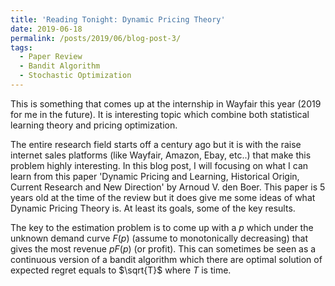 ```yaml
---
title: 'Reading Tonight: Dynamic Pricing Theory'
date: 2019-06-18
permalink: /posts/2019/06/blog-post-3/
tags:
  - Paper Review
  - Bandit Algorithm
  - Stochastic Optimization 
---
```


This is something that comes up at the internship in Wayfair this year (2019 for me in the future). It is interesting topic which combine both statistical learning theory and pricing optimization. 

The entire research field starts off a century ago but it is with the raise internet sales platforms (like Wayfair, Amazon, Ebay, etc..) that make this problem highly interesting. In this blog post, I will focusing on what I can learn from this paper 'Dynamic Pricing and Learning, Historical Origin, Current Research and New Direction' by Arnoud V. den Boer. This paper is 5 years old at the time of the review but it does give me some ideas of what Dynamic Pricing Theory is. At least its goals, some of the key results. 

The key to the estimation problem is to come up with a $p$ which under the unknown demand curve $F(p)$ (assume to monotonically decreasing) that gives the most revenue $pF(p)$ (or profit). This can sometimes be seen as a continuous version of a bandit algorithm which there are optimal solution of expected regret equals to $\sqrt{T}$ where $T$ is time. 